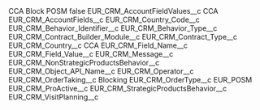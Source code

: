 <?xml version="1.0" encoding="UTF-8"?>
<CustomMetadata xmlns="http://soap.sforce.com/2006/04/metadata" xmlns:xsi="http://www.w3.org/2001/XMLSchema-instance" xmlns:xsd="http://www.w3.org/2001/XMLSchema">
    <label>CCA Block POSM</label>
    <protected>false</protected>
    <values>
        <field>EUR_CRM_AccountFieldValues__c</field>
        <value xsi:type="xsd:string">CCA</value>
    </values>
    <values>
        <field>EUR_CRM_AccountFields__c</field>
        <value xsi:type="xsd:string">EUR_CRM_Country_Code__c</value>
    </values>
    <values>
        <field>EUR_CRM_Behavior_Identifier__c</field>
        <value xsi:nil="true"/>
    </values>
    <values>
        <field>EUR_CRM_Behavior_Type__c</field>
        <value xsi:nil="true"/>
    </values>
    <values>
        <field>EUR_CRM_Contract_Builder_Module__c</field>
        <value xsi:nil="true"/>
    </values>
    <values>
        <field>EUR_CRM_Contract_Type__c</field>
        <value xsi:nil="true"/>
    </values>
    <values>
        <field>EUR_CRM_Country__c</field>
        <value xsi:type="xsd:string">CCA</value>
    </values>
    <values>
        <field>EUR_CRM_Field_Name__c</field>
        <value xsi:nil="true"/>
    </values>
    <values>
        <field>EUR_CRM_Field_Value__c</field>
        <value xsi:nil="true"/>
    </values>
    <values>
        <field>EUR_CRM_Message__c</field>
        <value xsi:nil="true"/>
    </values>
    <values>
        <field>EUR_CRM_NonStrategicProductsBehavior__c</field>
        <value xsi:nil="true"/>
    </values>
    <values>
        <field>EUR_CRM_Object_API_Name__c</field>
        <value xsi:nil="true"/>
    </values>
    <values>
        <field>EUR_CRM_Operator__c</field>
        <value xsi:nil="true"/>
    </values>
    <values>
        <field>EUR_CRM_OrderTaking__c</field>
        <value xsi:type="xsd:string">Blocking</value>
    </values>
    <values>
        <field>EUR_CRM_OrderType__c</field>
        <value xsi:type="xsd:string">EUR_POSM</value>
    </values>
    <values>
        <field>EUR_CRM_ProActive__c</field>
        <value xsi:nil="true"/>
    </values>
    <values>
        <field>EUR_CRM_StrategicProductsBehavior__c</field>
        <value xsi:nil="true"/>
    </values>
    <values>
        <field>EUR_CRM_VisitPlanning__c</field>
        <value xsi:nil="true"/>
    </values>
</CustomMetadata>
